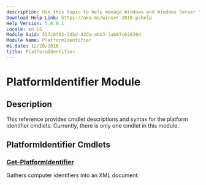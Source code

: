 ```yaml
---
description: Use this topic to help manage Windows and Windows Server technologies with Windows PowerShell.
Download Help Link: https://aka.ms/winsvr-2016-pshelp
Help Version: 5.0.0.1
Locale: en-US
Module Guid: 327c8f02-3d5d-42da-abb3-3ab07c62839d
Module Name: PlatformIdentifier
ms.date: 12/20/2016
title: PlatformIdentifier
---
```


# PlatformIdentifier Module
## Description
This reference provides cmdlet descriptions and syntax for the platform identifier cmdlets. Currently, there is only one cmdlet in this module.

## PlatformIdentifier Cmdlets
### [Get-PlatformIdentifier](./Get-PlatformIdentifier.md)
Gathers computer identifiers into an XML document.


